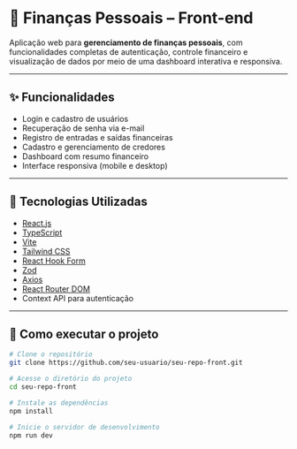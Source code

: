 # 💸 Finanças Pessoais – Front-end

Aplicação web para **gerenciamento de finanças pessoais**, com funcionalidades completas de autenticação, controle financeiro e visualização de dados por meio de uma dashboard interativa e responsiva.

---

## ✨ Funcionalidades

- Login e cadastro de usuários
- Recuperação de senha via e-mail
- Registro de entradas e saídas financeiras
- Cadastro e gerenciamento de credores
- Dashboard com resumo financeiro
- Interface responsiva (mobile e desktop)

---

## 🧪 Tecnologias Utilizadas

- [React.js](https://reactjs.org/)
- [TypeScript](https://www.typescriptlang.org/)
- [Vite](https://vitejs.dev/)
- [Tailwind CSS](https://tailwindcss.com/)
- [React Hook Form](https://react-hook-form.com/)
- [Zod](https://zod.dev/)
- [Axios](https://axios-http.com/)
- [React Router DOM](https://reactrouter.com/)
- Context API para autenticação

---

## 🚀 Como executar o projeto

```bash
# Clone o repositório
git clone https://github.com/seu-usuario/seu-repo-front.git

# Acesse o diretório do projeto
cd seu-repo-front

# Instale as dependências
npm install

# Inicie o servidor de desenvolvimento
npm run dev
